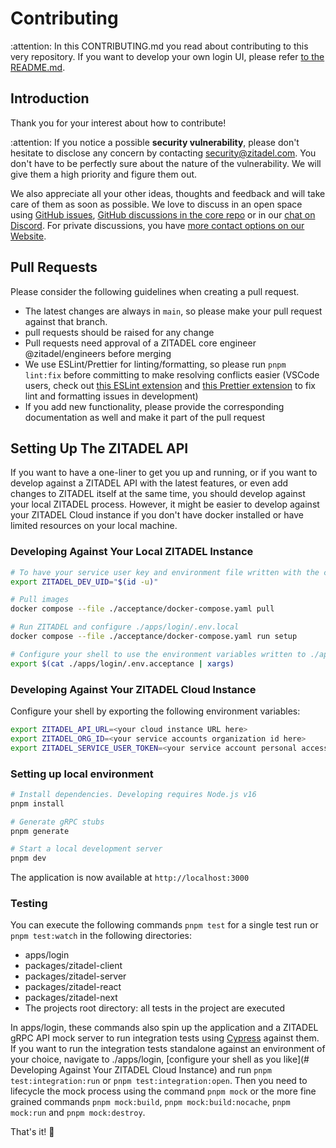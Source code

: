 # Contributing

:attention: In this CONTRIBUTING.md you read about contributing to this very repository.
If you want to develop your own login UI, please refer [to the README.md](./README.md).

## Introduction

Thank you for your interest about how to contribute!

:attention: If you notice a possible **security vulnerability**, please don't hesitate to disclose any concern by contacting [security@zitadel.com](mailto:security@zitadel.com).
You don't have to be perfectly sure about the nature of the vulnerability.
We will give them a high priority and figure them out.

We also appreciate all your other ideas, thoughts and feedback and will take care of them as soon as possible.
We love to discuss in an open space using [GitHub issues](https://github.com/zitadel/typescript/issues),
[GitHub discussions in the core repo](https://github.com/zitadel/zitadel/discussions)
or in our [chat on Discord](https://zitadel.com/chat).
For private discussions,
you have [more contact options on our Website](https://zitadel.com/contact).

## Pull Requests

Please consider the following guidelines when creating a pull request.

- The latest changes are always in `main`, so please make your pull request against that branch.
- pull requests should be raised for any change
- Pull requests need approval of a ZITADEL core engineer @zitadel/engineers before merging
- We use ESLint/Prettier for linting/formatting, so please run `pnpm lint:fix` before committing to make resolving conflicts easier (VSCode users, check out [this ESLint extension](https://marketplace.visualstudio.com/items?itemName=dbaeumer.vscode-eslint) and [this Prettier extension](https://marketplace.visualstudio.com/items?itemName=esbenp.prettier-vscode) to fix lint and formatting issues in development)
- If you add new functionality, please provide the corresponding documentation as well and make it part of the pull request

## Setting Up The ZITADEL API

If you want to have a one-liner to get you up and running,
or if you want to develop against a ZITADEL API with the latest features,
or even add changes to ZITADEL itself at the same time,
you should develop against your local ZITADEL process.
However, it might be easier to develop against your ZITADEL Cloud instance
if you don't have docker installed
or have limited resources on your local machine.

### Developing Against Your Local ZITADEL Instance

```sh
# To have your service user key and environment file written with the correct ownership, export your current users ID.
export ZITADEL_DEV_UID="$(id -u)"

# Pull images
docker compose --file ./acceptance/docker-compose.yaml pull

# Run ZITADEL and configure ./apps/login/.env.local
docker compose --file ./acceptance/docker-compose.yaml run setup

# Configure your shell to use the environment variables written to ./apps/login/.env.acceptance
export $(cat ./apps/login/.env.acceptance | xargs)
```

### Developing Against Your ZITADEL Cloud Instance

Configure your shell by exporting the following environment variables:
```sh
export ZITADEL_API_URL=<your cloud instance URL here>
export ZITADEL_ORG_ID=<your service accounts organization id here>
export ZITADEL_SERVICE_USER_TOKEN=<your service account personal access token here>
```

### Setting up local environment

```sh
# Install dependencies. Developing requires Node.js v16
pnpm install

# Generate gRPC stubs
pnpm generate

# Start a local development server
pnpm dev
```

The application is now available at `http://localhost:3000`

### Testing

You can execute the following commands `pnpm test` for a single test run or `pnpm test:watch` in the following directories:

- apps/login
- packages/zitadel-client
- packages/zitadel-server
- packages/zitadel-react
- packages/zitadel-next
- The projects root directory: all tests in the project are executed

In apps/login, these commands also spin up the application and a ZITADEL gRPC API mock server to run integration tests using [Cypress](https://www.cypress.io/) against them.
If you want to run the integration tests standalone against an environment of your choice, navigate to ./apps/login, [configure your shell as you like](# Developing Against Your ZITADEL Cloud Instance) and run `pnpm test:integration:run` or `pnpm test:integration:open`.
Then you need to lifecycle the mock process using the command `pnpm mock` or the more fine grained commands `pnpm mock:build`, `pnpm mock:build:nocache`, `pnpm mock:run` and `pnpm mock:destroy`.


That's it! 🎉

